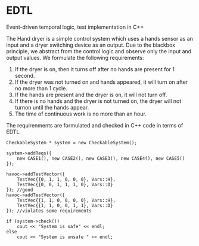 # EDTL
Event-driven temporal logic, test implementation  in C++


The Hand dryer is a simple control system which uses a hands sensor as an input and a dryer switching device as an output. 
Due to the blackbox principle, we abstract from the control logic and observe only the input and output values. 
We formulate the following requirements:

1. If the dryer is on, then it turns off after no hands are present for 1 second.
2. If the dryer was not turned on and hands appeared, it will turn on after no more than 1 cycle.
3. If the hands are present and the dryer is on, it will not turn off.
4. If there is no hands and the dryer is not turned on, the dryer will not turnon until the hands appear.
5. The time of continuous work is no more than an hour.

The requirenments are formulated and checked in C++ code in terms of EDTL. 

```
CheckableSystem * system = new CheckableSystem();

system->addReqs({
    new CASE1(), new CASE2(), new CASE3(), new CASE4(), new CASE5()
});

havoc->addTestVector({
    TestVec{{0, 1, 1, 0, 0, 0}, Vars::H},
    TestVec{{0, 0, 1, 1, 1, 0}, Vars::D}
}); //good
havoc->addTestVector({
    TestVec{{1, 1, 0, 0, 0, 0}, Vars::H},
    TestVec{{1, 1, 0, 0, 1, 1}, Vars::D}
}); //violates some requirements

if (system->check())
    cout << "System is safe" << endl;
else
    cout << "System is unsafe " << endl;
```


